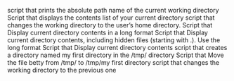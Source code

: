 script that prints the absolute path name of the current working directory
Script that displays the contents list of your current directory
script that changes the working directory to the user’s home directory.
Script that Display current directory contents in a long format
Script that Display current directory contents, including hidden files (starting with .). Use the long format
Script that Display current directory contents
script that creates a directory named my first directory in the /tmp/ directory
Script that Move the file betty from /tmp/ to /tmp/my first directory
script that changes the working directory to the previous one
